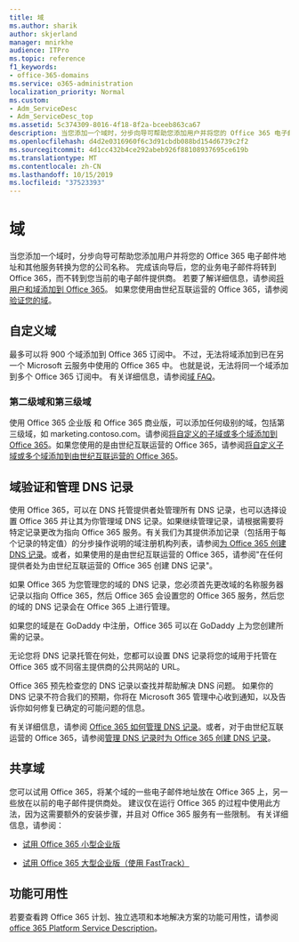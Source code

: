 ```yaml
---
title: 域
ms.author: sharik
author: skjerland
manager: mnirkhe
audience: ITPro
ms.topic: reference
f1_keywords:
- office-365-domains
ms.service: o365-administration
localization_priority: Normal
ms.custom:
- Adm_ServiceDesc
- Adm_ServiceDesc_top
ms.assetid: 5c374309-8016-4f18-8f2a-bceeb863ca67
description: 当您添加一个域时，分步向导可帮助您添加用户并将您的 Office 365 电子邮件地址和其他服务转换为您的公司名称。 完成该向导后，您的业务电子邮件将转到 Office 365，而不转到您当前的电子邮件提供商。 若要了解详细信息，请参阅将用户和域添加到 Office 365。 如果您使用由世纪互联运营的 Office 365，请参阅验证您的域。
ms.openlocfilehash: d4d2e0316960f6c3d91cbdb088bd154d6739c2f2
ms.sourcegitcommit: 4d1cc432b4ce292abeb926f88108937695ce619b
ms.translationtype: MT
ms.contentlocale: zh-CN
ms.lasthandoff: 10/15/2019
ms.locfileid: "37523393"
---
```

# <a name="domains"></a>域

当您添加一个域时，分步向导可帮助您添加用户并将您的 Office 365 电子邮件地址和其他服务转换为您的公司名称。 完成该向导后，您的业务电子邮件将转到 Office 365，而不转到您当前的电子邮件提供商。 若要了解详细信息，请参阅[将用户和域添加到 Office 365](https://support.office.com/article/6383f56d-3d09-4dcb-9b41-b5f5a5efd611)。 如果您使用由世纪互联运营的 Office 365，请参阅[验证您的域](https://docs.microsoft.com/office365/admin/setup/add-domain)。
  
## <a name="custom-domains"></a>自定义域
<a name="BKMK_CustomDomains"> </a>

最多可以将 900 个域添加到 Office 365 订阅中。 不过，无法将域添加到已在另一个 Microsoft 云服务中使用的 Office 365 中。 也就是说，无法将同一个域添加到多个 Office 365 订阅中。 有关详细信息，请参阅[域 FAQ](https://support.office.com/article/Domains-FAQ-1272bad0-4bd4-4796-8005-67d6fb3afc5a)。
  
### <a name="second-and-third-level-domains"></a>第二级域和第三级域
<a name="BKMK_SecondAndThirdLevelDomains"> </a>

使用 Office 365 企业版 和 Office 365 商业版，可以添加任何级别的域，包括第三级域，如 marketing.contoso.com。请参阅[将自定义的子域或多个域添加到 Office 365](https://docs.microsoft.com/office365/admin/setup/domains-faq)。如果您使用的是由世纪互联运营的 Office 365，请参阅[将自定义子域或多个域添加到由世纪互联运营的 Office 365](https://docs.microsoft.com/office365/admin/setup/domains-faq)。
  
## <a name="domain-verification-and-managing-dns-records"></a>域验证和管理 DNS 记录
<a name="BKMK_ManagingDNSRecords"> </a>

使用 Office 365，可以在 DNS 托管提供者处管理所有 DNS 记录，也可以选择设置 Office 365 并让其为你管理域 DNS 记录。如果继续管理记录，请根据需要将特定记录更改为指向 Office 365 服务。有关我们为其提供添加记录（包括用于每个记录的特定值）的分步操作说明的域注册机构列表，请参阅[为 Office 365 创建 DNS 记录](https://docs.microsoft.com/office365/admin/get-help-with-domains/create-dns-records-at-any-dns-hosting-provider)。或者，如果使用的是由世纪互联运营的 Office 365，请参阅"在任何提供者处为由世纪互联运营的 Office 365 创建 DNS 记录"。 
  
如果 Office 365 为您管理您的域的 DNS 记录，您必须首先更改域的名称服务器记录以指向 Office 365，然后 Office 365 会设置您的 Office 365 服务，然后您的域的 DNS 记录会在 Office 365 上进行管理。
  
如果您的域是在 GoDaddy 中注册，Office 365 可以在 GoDaddy 上为您创建所需的记录。 
  
无论您将 DNS 记录托管在何处，您都可以设置 DNS 记录将您的域用于托管在 Office 365 或不同宿主提供商的公共网站的 URL。 
  
Office 365 预先检查您的 DNS 记录以查找并帮助解决 DNS 问题。 如果你的 DNS 记录不符合我们的预期，你将在 Microsoft 365 管理中心收到通知，以及告诉你如何修复已确定的可能问题的信息。
  
有关详细信息，请参阅 [Office 365 如何管理 DNS 记录](https://docs.microsoft.com/office365/admin/setup/domains-faq)。或者，对于由世纪互联运营的 Office 365，请参阅[管理 DNS 记录时为 Office 365 创建 DNS 记录](https://docs.microsoft.com/office365/admin/services-in-china/create-dns-records-when-you-manage-your-dns-records)。
  
## <a name="sharing-a-domain"></a>共享域
<a name="BKMK_ManagingDNSRecords"> </a>

您可以试用 Office 365，将某个域的一些电子邮件地址放在 Office 365 上，另一些放在以前的电子邮件提供商处。 建议仅在运行 Office 365 的过程中使用此方法，因为这需要额外的安装步骤，并且对 Office 365 服务有一些限制。 有关详细信息，请参阅：
  
- [试用 Office 365 小型企业版](https://support.office.com/article/39cee536-6a03-40cf-b9c1-f301bb6001d7)
    
- [试用 Office 365 大型企业版（使用 FastTrack）](https://fasttrack.office.com/onboard)
    
## <a name="feature-availability"></a>功能可用性
<a name="BKMK_ManagingDNSRecords"> </a>

若要查看跨 Office 365 计划、独立选项和本地解决方案的功能可用性，请参阅[office 365 Platform Service Description](office-365-platform-service-description.md)。
  

